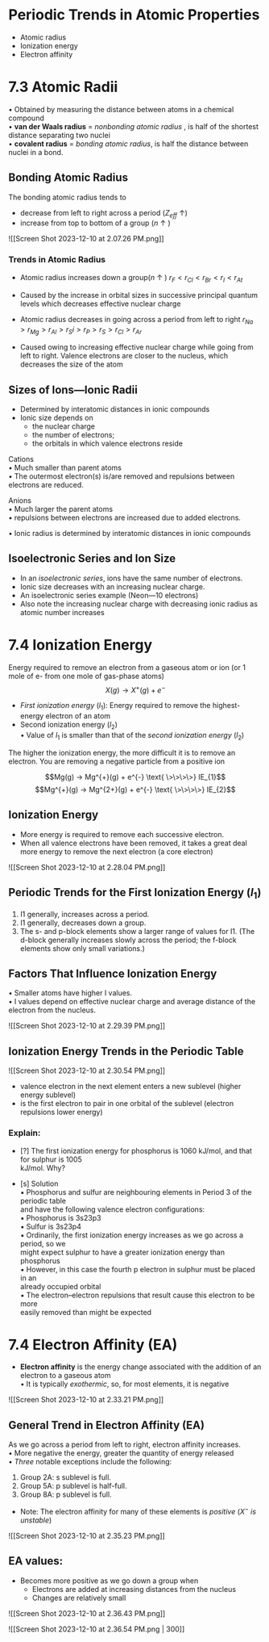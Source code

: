 # Periodic Trends in Atomic Properties

- Atomic radius
- Ionization energy
- Electron affinity

# 7.3 Atomic Radii  
• Obtained by measuring the distance between atoms in a chemical compound  
• **van der Waals radius** = _nonbonding atomic radius_ , is half of the shortest distance separating two nuclei  
• **covalent radius** = _bonding atomic radius_, is half the distance between nuclei in a bond.

## Bonding Atomic Radius

The bonding atomic radius tends to  
- decrease from left to right across a period  ($Z_{eff}$ ↑)
- increase from top to bottom of a group ($n$ ↑ )

![[Screen Shot 2023-12-10 at 2.07.26 PM.png]]

### Trends in Atomic Radius

- Atomic radius increases down a group($n$ ↑ )
$r_{F} < r_{Cl} < r_{Br} < r_{I} < r_{At}$
- Caused by the increase in orbital sizes in successive principal quantum levels which decreases effective nuclear charge

- Atomic radius decreases in going across a period from left to right
$r_{Na} > r_{Mg} > r_{Al} > r_Si > r_P > r_S > r_{Cl} >r_{Ar}$
- Caused owing to increasing effective nuclear charge while going from left to right. Valence electrons are closer to the nucleus, which decreases the size of the atom

## Sizes of Ions—Ionic Radii

- Determined by interatomic distances in ionic compounds  
- Ionic size depends on  
	- the nuclear charge  
	- the number of electrons;  
	- the orbitals in which valence electrons reside

Cations  
• Much smaller than parent atoms  
• The outermost electron(s) is/are removed and repulsions between electrons are reduced.  

Anions  
• Much larger the parent atoms  
• repulsions between electrons are increased due to added electrons.  


• Ionic radius is determined by interatomic distances in ionic compounds

## Isoelectronic Series and Ion Size

- In an _isoelectronic series_, ions have the same number of electrons.  
- Ionic size decreases with an increasing nuclear charge.  
- An isoelectronic series example (Neon—10 electrons)  
- Also note the increasing nuclear charge with decreasing ionic radius as atomic number increases
# 7.4 Ionization Energy

Energy required to remove an electron from a gaseous atom or ion (or 1 mole of e- from one mole of gas-phase atoms)
$$X(g) → X^{+}(g) + e^{-}$$

- _First ionization energy_ ($l_1$): Energy required to remove the highest-energy electron of an atom
- Second ionization energy ($l_2$)  
• Value of $l_1$ is smaller than that of the _second ionization energy_ ($l_2$)

The higher the ionization energy, the more difficult it is to remove an electron. You are removing a negative particle from a positive ion

$$Mg(g) → Mg^{+}(g) + e^{-} \text{ \>\>\>\>} IE_{1}$$$$Mg^{+}(g) → Mg^{2+}(g) + e^{-} \text{ \>\>\>\>} IE_{2}$$

## Ionization Energy

- More energy is required to remove each successive electron.  
- When all valence electrons have been removed, it takes a great deal more energy to remove the next electron (a core electron)

![[Screen Shot 2023-12-10 at 2.28.04 PM.png]]

## Periodic Trends for the First Ionization Energy ($I_1$)

1) I1 generally, increases across a period.  
2) I1 generally, decreases down a group.  
3) The s- and p-block elements show a larger range of values for I1. (The d-block generally increases slowly across the period; the f-block elements show only small variations.)

## Factors That Influence Ionization Energy  
• Smaller atoms have higher I values.  
• I values depend on effective nuclear charge and average distance of the electron from the nucleus.

![[Screen Shot 2023-12-10 at 2.29.39 PM.png]]


## Ionization Energy Trends in the Periodic Table

![[Screen Shot 2023-12-10 at 2.30.54 PM.png]]
- valence electron in the next element enters a new sublevel (higher energy sublevel)  
- is the first electron to pair in one orbital of the sublevel (electron repulsions lower energy)
### Explain:

- [?] The first ionization energy for phosphorus is 1060 kJ/mol, and that for sulphur is 1005  
kJ/mol. Why?  

- [s] Solution  
▪ Phosphorus and sulfur are neighbouring elements in Period 3 of the periodic table  
and have the following valence electron configurations:  
▪ Phosphorus is 3s23p3  
▪ Sulfur is 3s23p4  
▪ Ordinarily, the first ionization energy increases as we go across a period, so we  
might expect sulphur to have a greater ionization energy than phosphorus  
▪ However, in this case the fourth p electron in sulphur must be placed in an  
already occupied orbital  
▪ The electron–electron repulsions that result cause this electron to be more  
easily removed than might be expected

# 7.4 Electron Affinity (EA)

- __Electron affinity__ is the energy change associated with the addition of an electron to a gaseous atom  
• It is typically _exothermic_, so, for most elements, it is negative

![[Screen Shot 2023-12-10 at 2.33.21 PM.png]]


## General Trend in Electron Affinity (EA)

As we go across a period from left to right, electron affinity increases.  
• More negative the energy, greater the quantity of energy released  
• _Three_ notable exceptions include the following:  
1) Group 2A: s sublevel is full.  
2) Group 5A: p sublevel is half-full.  
3) Group 8A: p sublevel is full.  

- Note: The electron affinity for many of these elements is _positive_ (*$X^{-}$ is unstable*)

![[Screen Shot 2023-12-10 at 2.35.23 PM.png]]

## EA values:

- Becomes more positive as we go down a group when  
	- Electrons are added at increasing distances from the nucleus  
	- Changes are relatively small

![[Screen Shot 2023-12-10 at 2.36.43 PM.png]]

![[Screen Shot 2023-12-10 at 2.36.54 PM.png | 300]]